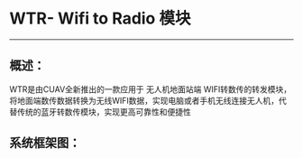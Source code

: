 # WTR- Wifi to Radio 模块

---

## 概述：

WTR是由CUAV全新推出的一款应用于 无人机地面站端 WIFI转数传的转发模块，将地面端数传数据转换为无线WIFI数据，实现电脑或者手机无线连接无人机，代替传统的蓝牙转数传模块，实现更高可靠性和便捷性



## 系统框架图：



